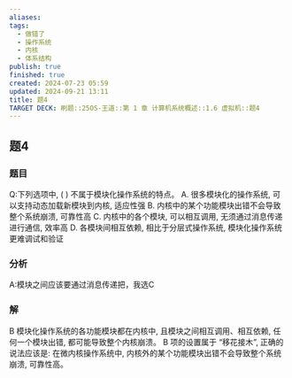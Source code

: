 ```yaml
---
aliases: 
tags:
  - 做错了
  - 操作系统
  - 内核
  - 体系结构
publish: true
finished: true
created: 2024-07-23 05:59
updated: 2024-09-21 13:11
title: 题4
TARGET DECK: 刷题::25OS-王道::第 1 章 计算机系统概述::1.6 虚拟机::题4
---
```

## 题4
### 题目
Q:下列选项中, ( ) 不属于模块化操作系统的特点。
A. 很多模块化的操作系统, 可以支持动态加载新模块到内核, 适应性强
B. 内核中的某个功能模块出错不会导致整个系统崩溃, 可靠性高
C. 内核中的各个模块, 可以相互调用, 无须通过消息传递进行通信, 效率高
D. 各模块间相互依赖, 相比于分层式操作系统, 模块化操作系统更难调试和验证
### 分析
A:模块之间应该要通过消息传递把，我选C
### 解
B
模块化操作系统的各功能模块都在内核中, 且模块之间相互调用、相互依赖, 任何一个模块出错, 都可能导致整个内核崩溃。
B 项的设置属于 “移花接木”, 正确的说法应该是: 在微内核操作系统中, 内核外的某个功能模块出错不会导致整个系统崩溃, 可靠性高。


